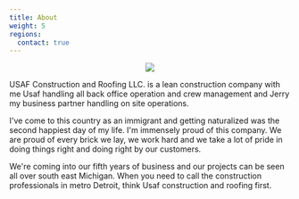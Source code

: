```yaml
---
title: About
weight: 5
regions:
  contact: true
---
```




<center><img class="mediumImage bunkbed" src="{{ '/images/construction-photos/usaf-sign.jpg' | relative_url }}"></center>

USAF Construction and Roofing LLC. is a lean construction company with me Usaf handling all back office operation and crew management and Jerry my business partner handling on site operations.

I've come to this country as an immigrant and getting naturalized was the second happiest day of my life. I'm immensely proud of this company. We are proud of every brick we lay, we work hard and we take a lot of pride in doing things right and doing right by our customers. 

We're coming into our fifth years of business and our projects can be seen all over south east Michigan. When you need to call the construction professionals in metro Detroit, think Usaf construction and roofing first. 


